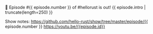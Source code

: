 👋 Episode #{{ episode.number }} of #hellorust is out!
{{ episode.intro | truncate(length=250) }}

Show notes: https://github.com/hello-rust/show/tree/master/episode/{{ episode.number }}
https://youtu.be/{{episode.id}}